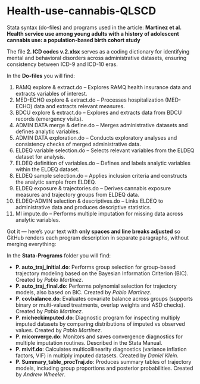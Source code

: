 # Health-use-cannabis-QLSCD

Stata syntax (do-files) and programs used in the article:
**Martinez et al. Health service use among young adults with a history of adolescent cannabis use: a population-based birth cohort study**

The file **2. ICD codes v.2.xlsx** serves as a coding dictionary for identifying mental and behavioral disorders across administrative datasets, ensuring consistency between ICD-9 and ICD-10 eras.

In the **Do-files** you will find:
1. RAMQ explore & extract.do – Explores RAMQ health insurance data and extracts variables of interest.
2. MED-ECHO explore & extract.do – Processes hospitalization (MED-ECHO) data and extracts relevant measures.
3. BDCU explore & extract.do – Explores and extracts data from BDCU records (emergency visits).
4. ADMIN DATA merge & define.do – Merges administrative datasets and defines analytic variables.
5. ADMIN DATA exploration.do – Conducts exploratory analyses and consistency checks of merged administrative data.
6. ELDEQ variable selection.do – Selects relevant variables from the ELDEQ dataset for analysis.
7. ELDEQ definition of variables.do – Defines and labels analytic variables within the ELDEQ dataset.
8. ELDEQ sample selection.do – Applies inclusion criteria and constructs the analytic sample from ELDEQ.
9. ELDEQ exposure & trajectories.do – Derives cannabis exposure measures and trajectory groups from ELDEQ data.
10. ELDEQ-ADMIN selection & descriptives.do – Links ELDEQ to administrative data and produces descriptive statistics.
11. MI impute.do – Performs multiple imputation for missing data across analytic variables.

Got it — here’s your text with **only spaces and line breaks adjusted** so GitHub renders each program description in separate paragraphs, without merging everything:

In the **Stata-Programs** folder you will find:

* **P. auto\_traj\_initial.do**:
Performs group selection for group-based trajectory modeling based on the Bayesian Information Criterion (BIC). Created by *Pablo Martínez*.
* **P. auto\_traj\_final.do**:
Performs polynomial selection for trajectory models, also based on BIC. Created by *Pablo Martínez*.
* **P. covbalance.do**:
Evaluates covariate balance across groups (supports binary or multi-valued treatments, overlap weights and ASD checks). Created by *Pablo Martínez*.
* **P. micheckimputed.do**:
Diagnostic program for inspecting multiply imputed datasets by comparing distributions of imputed vs observed values. Created by *Pablo Martínez*.
* **P. miconverge.do**:
Monitors and saves convergence diagnostics for multiple imputation routines. Described in the Stata Manual.
* **P. mivif.do**:
Calculates multicollinearity diagnostics (variance inflation factors, VIF) in multiply imputed datasets. Created by *Daniel Klein*.
* **P. Summary\_table\_procTraj.do**:
Produces summary tables of trajectory models, including group proportions and posterior probabilities. Created by *Andrew Wheeler*.
